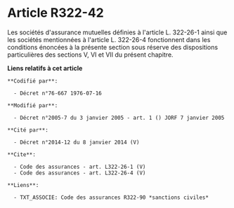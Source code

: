 # Article R322-42

Les sociétés d'assurance mutuelles définies à l'article L. 322-26-1 ainsi que les sociétés mentionnées à l'article L.
322-26-4 fonctionnent dans les conditions énoncées à la présente section sous réserve des dispositions particulières des
sections V, VI et VII du présent chapitre.

**Liens relatifs à cet article**

	**Codifié par**:

	  - Décret n°76-667 1976-07-16

	**Modifié par**:

	  - Décret n°2005-7 du 3 janvier 2005 - art. 1 () JORF 7 janvier 2005

	**Cité par**:

	  - Décret n°2014-12 du 8 janvier 2014 (V)

	**Cite**:

	  - Code des assurances - art. L322-26-1 (V)
	  - Code des assurances - art. L322-26-4 (V)

	**Liens**:

	  - TXT_ASSOCIE: Code des assurances R322-90 *sanctions civiles*
